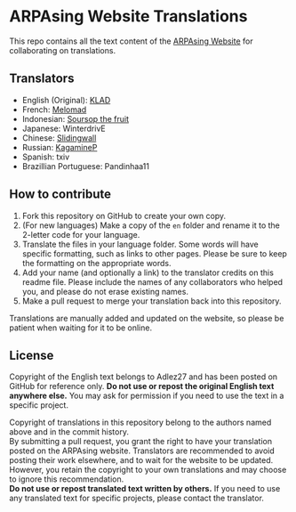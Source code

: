 # ARPAsing Website Translations

This repo contains all the text content of the [ARPAsing Website](https://arpasing.tubs.wtf/) for collaborating on translations.

## Translators

- English (Original): [KLAD](https://klad.tubs.wtf)
- French: [Melomad](https://simelomad.wixsite.com/melomad)
- Indonesian: [Soursop the fruit](https://twitter.com/sour_Ed)
- Japanese: WinterdrivE
- Chinese: [Slidingwall](http://github.com/Slidingwall)
- Russian: [KagamineP](https://kagaminep.ru/)
- Spanish: txiv
- Brazillian Portuguese: Pandinhaa11

## How to contribute

1. Fork this repository on GitHub to create your own copy.
2. (For new languages) Make a copy of the `en` folder and rename it to the 2-letter code for your language.
3. Translate the files in your language folder. Some words will have specific formatting, such as links to other pages. Please be sure to keep the formatting on the appropriate words.
4. Add your name (and optionally a link) to the translator credits on this readme file. Please include the names of any collaborators who helped you, and please do not erase existing names.
5. Make a pull request to merge your translation back into this repository.

Translations are manually added and updated on the website, so please be patient when waiting for it to be online.

## License
Copyright of the English text belongs to Adlez27 and has been posted on GitHub for reference only. **Do not use or repost the original English text anywhere else.** You may ask for permission if you need to use the text in a specific project.

Copyright of translations in this repository belong to the authors named above and in the commit history.  
By submitting a pull request, you grant the right to have your translation posted on the ARPAsing website. Translators are recommended to avoid posting their work elsewhere, and to wait for the website to be updated. However, you retain the copyright to your own translations and may choose to ignore this recommendation.  
**Do not use or repost translated text written by others.** If you need to use any translated text for specific projects, please contact the translator.
